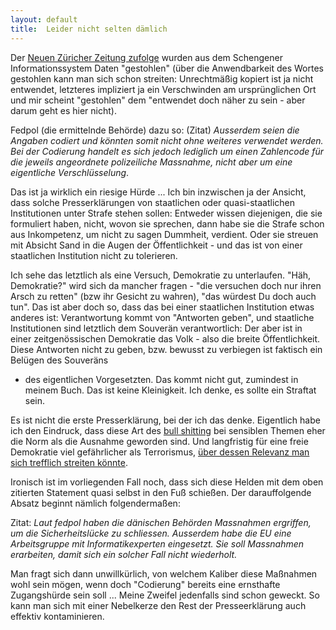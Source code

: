 ```yaml
---
layout: default
title:  Leider nicht selten dämlich
---
```


Der [Neuen Züricher Zeitung zufolge][nzz-artikel] wurden aus dem Schengener
Informationssystem Daten "gestohlen" (über die Anwendbarkeit des Wortes gestohlen kann man
sich schon streiten: Unrechtmäßig kopiert ist ja nicht entwendet, letzteres impliziert ja
ein Verschwinden am ursprünglichen Ort und mir scheint "gestohlen" dem "entwendet doch
näher zu sein - aber darum geht es hier nicht).

Fedpol (die ermittelnde Behörde) dazu so: (Zitat) *Ausserdem seien die Angaben codiert und
könnten somit nicht ohne weiteres verwendet werden. Bei der Codierung handelt es sich
jedoch lediglich um einen Zahlencode für die jeweils angeordnete polizeiliche Massnahme,
nicht aber um eine eigentliche Verschlüsselung*.

Das ist ja wirklich ein riesige Hürde ...  Ich bin inzwischen ja der Ansicht, dass solche
Presserklärungen von staatlichen oder quasi-staatlichen Institutionen unter Strafe stehen
sollen: Entweder wissen diejenigen, die sie formuliert haben, nicht, wovon sie sprechen,
dann habe sie die Strafe schon aus Inkompetenz, um nicht zu sagen Dummheit, verdient. Oder
sie streuen mit Absicht Sand in die Augen der Öffentlichkeit - und das ist von einer
staatlichen Institution nicht zu tolerieren.

Ich sehe das letztlich als eine Versuch, Demokratie zu unterlaufen. "Häh, Demokratie?"
wird sich da mancher fragen - "die versuchen doch nur ihren Arsch zu retten" (bzw ihr
Gesicht zu wahren), "das würdest Du doch auch tun". Das ist aber doch so, dass das bei
einer staatlichen Institution etwas anderes ist: Verantwortung kommt von "Antworten
geben", und staatliche Institutionen sind letztlich dem Souverän verantwortlich: Der aber
ist in einer zeitgenössischen Demokratie das Volk - also die breite Öffentlichkeit. Diese
Antworten nicht zu geben, bzw. bewusst zu verbiegen ist faktisch ein Belügen des Souveräns
- des eigentlichen Vorgesetzten. Das kommt nicht gut, zumindest in meinem Buch. Das ist
keine Kleinigkeit. Ich denke, es sollte ein Straftat sein.

Es ist nicht die erste Presserklärung, bei der ich das denke. Eigentlich habe ich den
Eindruck, dass diese Art des [bull shitting] bei sensiblen Themen eher die Norm als die
Ausnahme geworden sind. Und langfristig für eine freie Demokratie viel gefährlicher als
Terrorismus, [über dessen Relevanz man sich trefflich streiten könnte][euro-barometer].

Ironisch ist im vorliegenden Fall noch, dass sich diese Helden mit dem oben zitierten
Statement quasi selbst in den Fuß schießen. Der darauffolgende Absatz beginnt nämlich
folgendermaßen:

Zitat: *Laut fedpol haben die dänischen Behörden Massnahmen ergriffen, um die
Sicherheitslücke zu schliessen. Ausserdem habe die EU eine Arbeitsgruppe mit
Informatikexperten eingesetzt. Sie soll Massnahmen erarbeiten, damit sich ein solcher Fall
nicht wiederholt.*

Man fragt sich dann unwillkürlich, von welchem Kaliber diese Maßnahmen wohl sein mögen,
wenn doch "Codierung" bereits eine ernsthafte Zugangshürde sein soll ... Meine Zweifel
jedenfalls sind schon geweckt. So kann man sich mit einer Nebelkerze den Rest der
Presseerklärung auch effektiv kontaminieren.

  [nzz-artikel]:    http://www.nzz.ch/aktuell/schweiz/schengen-daten-in-daenemark-gestohlen-1.18210733
  [bull shitting]:  http://en.wikipedia.org/wiki/On_Bullshit
  [euro-barometer]: http://ec.europa.eu/public_opinion/archives/eb/eb80/eb80_first_de.pdf

<!-- Local Variables: -->
<!-- mode: markdown -->
<!-- End: -->
